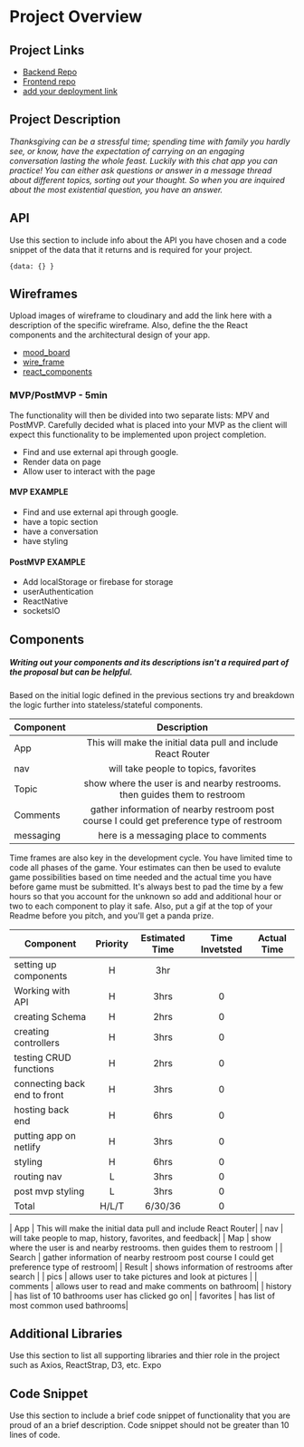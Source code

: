 # Project Overview

## Project Links

- [Backend Repo](https://github.com/brockstar512/chat_backend.git)
- [Frontend repo](https://github.com/brockstar512/frontend_chat.git)
- [add your deployment link]()

## Project Description

_Thanksgiving can be a stressful time; spending time with family you hardly see, or know, have the expectation of carrying on an engaging conversation lasting the whole feast. Luckily with this chat app you can practice! You can either ask questions or answer in a message thread about different topics, sorting out your thought. So when you are inquired about the most existential question, you have an answer._

## API

Use this section to include info about the API you have chosen and a code snippet of the data that it returns and is required for your project. 


```
{data: {} }
```


## Wireframes

Upload images of wireframe to cloudinary and add the link here with a description of the specific wireframe. Also, define the the React components and the architectural design of your app.

- [mood_board](https://res.cloudinary.com/dq6nhmmpi/image/upload/v1588959299/project_4_mood_board_e0a1em.png)
- [wire_frame](https://res.cloudinary.com/dq6nhmmpi/image/upload/v1588959299/project_4_phone_e3qqmq.png)
- [react_components]()

### MVP/PostMVP - 5min

The functionality will then be divided into two separate lists: MPV and PostMVP.  Carefully decided what is placed into your MVP as the client will expect this functionality to be implemented upon project completion.  

- Find and use external api through google.
- Render data on page 
- Allow user to interact with the page


#### MVP EXAMPLE
- Find and use external api through google.
- have a topic section
- have a conversation 
- have styling



#### PostMVP EXAMPLE

- Add localStorage or firebase for storage
- userAuthentication
- ReactNative
- socketsIO


## Components
##### Writing out your components and its descriptions isn't a required part of the proposal but can be helpful.

Based on the initial logic defined in the previous sections try and breakdown the logic further into stateless/stateful components. 

| Component | Description | 
| --- | :---: |  
| App | This will make the initial data pull and include React Router|
| nav | will take people to topics, favorites|
| Topic | show where the user is and nearby restrooms. then guides them to restroom |
| Comments | gather information of nearby restroom post course I could get preference type of restroom|
| messaging | here is a messaging place to comments |




Time frames are also key in the development cycle.  You have limited time to code all phases of the game.  Your estimates can then be used to evalute game possibilities based on time needed and the actual time you have before game must be submitted. It's always best to pad the time by a few hours so that you account for the unknown so add and additional hour or two to each component to play it safe. Also, put a gif at the top of your Readme before you pitch, and you'll get a panda prize.

| Component | Priority | Estimated Time | Time Invetsted | Actual Time |
| --- | :---: |  :---: | :---: | :---: |
| setting up components | H | 3hr| 
| Working with API | H | 3hrs| 0 |
| creating Schema| H | 2hrs| 0 |
| creating controllers | H | 3hrs| 0 |
| testing CRUD functions | H | 2hrs| 0 |
| connecting back end to front| H |3hrs| 0 |
| hosting back end | H | 6hrs| 0 |
| putting app on netlify| H |3hrs| 0 |
| styling| H | 6hrs| 0 |
| routing nav | L | 3hrs| 0 |
| post mvp styling| L | 3hrs| 0 | 
| Total | H/L/T | 6/30/36| 0 |


| App | This will make the initial data pull and include React Router| 
| nav | will take people to map, history, favorites, and feedback| 
| Map | show where the user is and nearby restrooms. then guides them to restroom | 
| Search | gather information of nearby restroom post course I could get preference type of restroom| 
| Result | shows information of restrooms after search | 
| pics | allows user to take pictures and look at pictures | 
| comments | allows user to read and make comments on bathroom|
| history | has list of 10 bathrooms user has clicked go on|
| favorites | has list of most common used bathrooms|

## Additional Libraries
 Use this section to list all supporting libraries and thier role in the project such as Axios, ReactStrap, D3, etc. 
Expo
## Code Snippet

Use this section to include a brief code snippet of functionality that you are proud of an a brief description.  Code snippet should not be greater than 10 lines of code. 

```

```
